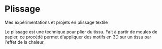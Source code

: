 # Plissage
Mes expérimentations et projets en plissage textile

Le plissage est une technique pour plier du tissu.
Fait à partir de moules de papier, ce procédé permet d'appliquer des motifs en 3D sur un tissu par l'effet de la chaleur. 
